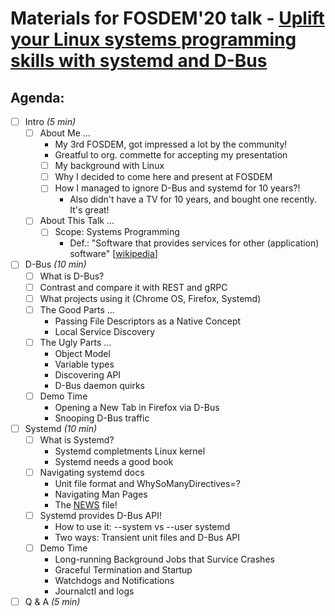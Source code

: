 # Materials for FOSDEM'20 talk - [Uplift your Linux systems programming skills with systemd and D-Bus](https://fosdem.org/2020/schedule/event/golinux/)

## Agenda:
- [ ] Intro *(5 min)*
  - [ ] About Me ...
      * My 3rd FOSDEM, got impressed a lot by the community!
      * Greatful to org. commette for accepting my presentation
    - [ ] My background with Linux
    - [ ] Why I decided to come here and present at FOSDEM
    - [ ] How I managed to ignore D-Bus and systemd for 10 years?!
      * Also didn't have a TV for 10 years, and bought one recently. It's great!
  - [ ] About This Talk ...
    - [ ] Scope: Systems Programming
      * Def.: "Software that provides services for other (application) software" [[wikipedia](https://en.wikipedia.org/wiki/Systems_programming)]

- [ ] D-Bus *(10 min)*
  - [ ] What is D-Bus?
  - [ ] Contrast and compare it with REST and gRPC
  - [ ] What projects using it (Chrome OS, Firefox, Systemd)
  - [ ] The Good Parts ...
    * Passing File Descriptors as a Native Concept
    * Local Service Discovery
  - [ ] The Ugly Parts ...
    * Object Model 
    * Variable types
    * Discovering API
    * D-Bus daemon quirks
  - [ ] Demo Time
    * Opening a New Tab in Firefox via D-Bus
    * Snooping D-Bus traffic

- [ ] Systemd *(10 min)*
  - [ ] What is Systemd?
    * Systemd completments Linux kernel
    * Systemd needs a good book
  - [ ] Navigating systemd docs
    * Unit file format and WhySoManyDirectives=?
    * Navigating Man Pages
    * The [NEWS](https://github.com/systemd/systemd/blob/master/NEWS) file!
  - [ ] Systemd provides D-Bus API!
    * How to use it: --system vs --user systemd
    * Two ways: Transient unit files and D-Bus API
  - [ ] Demo Time
    * Long-running Background Jobs that Survice Crashes
    * Graceful Termination and Startup
    * Watchdogs and Notifications
    * Journalctl and logs

- [ ] Q & A *(5 min)*
